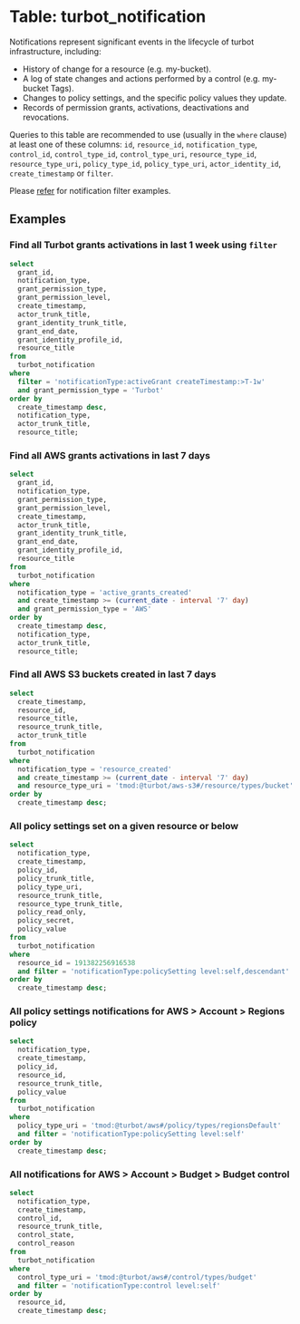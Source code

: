 # Table: turbot_notification

Notifications represent significant events in the lifecycle of turbot infrastructure, including:

- History of change for a resource (e.g. my-bucket).
- A log of state changes and actions performed by a control (e.g. my-bucket Tags).
- Changes to policy settings, and the specific policy values they update.
- Records of permission grants, activations, deactivations and revocations.

Queries to this table are recommended to use (usually in the `where` clause) at least one
of these columns: `id`, `resource_id`, `notification_type`, `control_id`, `control_type_id`,
`control_type_uri`, `resource_type_id`, `resource_type_uri`, `policy_type_id`, `policy_type_uri`, `actor_identity_id`, `create_timestamp` or `filter`.

Please [refer](https://turbot.com/v5/docs/reference/filter/notifications#examples) for notification filter examples.

## Examples

### Find all Turbot grants activations in last 1 week using `filter`

```sql
select
  grant_id,
  notification_type,
  grant_permission_type,
  grant_permission_level,
  create_timestamp,
  actor_trunk_title,
  grant_identity_trunk_title,
  grant_end_date,
  grant_identity_profile_id,
  resource_title
from
  turbot_notification
where
  filter = 'notificationType:activeGrant createTimestamp:>T-1w'
  and grant_permission_type = 'Turbot'
order by
  create_timestamp desc,
  notification_type,
  actor_trunk_title,
  resource_title;
```

### Find all AWS grants activations in last 7 days

```sql
select
  grant_id,
  notification_type,
  grant_permission_type,
  grant_permission_level,
  create_timestamp,
  actor_trunk_title,
  grant_identity_trunk_title,
  grant_end_date,
  grant_identity_profile_id,
  resource_title
from
  turbot_notification
where
  notification_type = 'active_grants_created'
  and create_timestamp >= (current_date - interval '7' day)
  and grant_permission_type = 'AWS'
order by
  create_timestamp desc,
  notification_type,
  actor_trunk_title,
  resource_title;
```

### Find all AWS S3 buckets created in last 7 days

```sql
select
  create_timestamp,
  resource_id,
  resource_title,
  resource_trunk_title,
  actor_trunk_title
from
  turbot_notification
where
  notification_type = 'resource_created'
  and create_timestamp >= (current_date - interval '7' day)
  and resource_type_uri = 'tmod:@turbot/aws-s3#/resource/types/bucket'
order by
  create_timestamp desc;
```

### All policy settings set on a given resource or below

```sql
select
  notification_type,
  create_timestamp,
  policy_id,
  policy_trunk_title,
  policy_type_uri,
  resource_trunk_title,
  resource_type_trunk_title,
  policy_read_only,
  policy_secret,
  policy_value
from
  turbot_notification
where
  resource_id = 191382256916538
  and filter = 'notificationType:policySetting level:self,descendant'
order by
  create_timestamp desc;
```

### All policy settings notifications for AWS > Account > Regions policy

```sql
select
  notification_type,
  create_timestamp,
  policy_id,
  resource_id,
  resource_trunk_title,
  policy_value
from
  turbot_notification
where
  policy_type_uri = 'tmod:@turbot/aws#/policy/types/regionsDefault'
  and filter = 'notificationType:policySetting level:self'
order by
  create_timestamp desc;
```

### All notifications for AWS > Account > Budget > Budget control

```sql
select
  notification_type,
  create_timestamp,
  control_id,
  resource_trunk_title,
  control_state,
  control_reason
from
  turbot_notification
where
  control_type_uri = 'tmod:@turbot/aws#/control/types/budget'
  and filter = 'notificationType:control level:self'
order by
  resource_id,
  create_timestamp desc;
```
